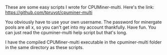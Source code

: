 These are some easy scripts I wrote for CPUMiner-multi.  Here's the link:
https://github.com/tpruvot/cpuminer-multi

You obviously have to use your own username.  The password for minergate pools are all x, so you can't get into my account thankfully.
Have fun.  You can just read the cpuminer-multi help script but that's long.

I have the compiled CPUMiner-multi executable in the cpuminer-multi folder in the same directory as these scripts.
